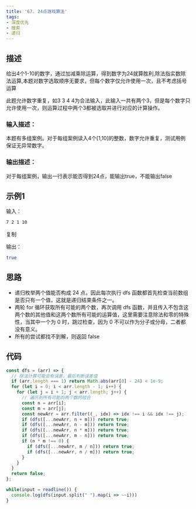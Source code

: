 ```yaml
---
title: '67. 24点游戏算法'
tags:
- 深度优先
- 搜索
- 递归
---
```


## 描述

给出4个1-10的数字，通过加减乘除运算，得到数字为24就算胜利,除法指实数除法运算,本题对数字选取顺序无要求，但每个数字仅允许使用一次，且不考虑括号运算

此题允许数字重复，如3 3 4 4为合法输入，此输入一共有两个3，但是每个数字只允许使用一次，则运算过程中两个3都被选取并进行对应的计算操作。

### 输入描述：

本题有多组案例。对于每组案例读入4个[1,10]的整数，数字允许重复，测试用例保证无异常数字。

### 输出描述：

对于每组案例，输出一行表示能否得到24点，能输出true，不能输出false

## 示例1

输入：

```bash
7 2 1 10
```

复制

输出：

```bash
true
```



## 思路

- 递归枚举两个值能否构成 24 点，因此每次执行 dfs 函数都首先检查当前数组是否只有一个值，这就是递归结束条件之一。
- 两轮 for 循环获取所有可能的两个数，再次调用 dfs 函数，并且传入不包含这两个数的其他值和这两个数所有可能的运算值，这里需要注意除法和零的特殊性，当其中一个为 0 时，跳过检查，因为 0 不可以作为分子或分母，二者都没有意义。
- 所有的尝试都找不到解，则返回 false



## 代码

```js
const dfs = (arr) => {
  // 除法计算可能会有误差，最后判断误差值
  if (arr.length === 1) return Math.abs(arr[0] - 24) < 1e-9;
  for (let i = 0; i < arr.length - 1; i++) {
    for (let j = i + 1; j < arr.length; j++) {
      // 遍历到所有可能的两个数的组合
      const n = arr[i];
      const m = arr[j];
      const newArr = arr.filter((_, idx) => idx !== i && idx !== j);
      if (dfs([...newArr, n + m])) return true;
      if (dfs([...newArr, n - m])) return true;
      if (dfs([...newArr, n * m])) return true;
      if (dfs([...newArr, m - n])) return true;
      if (n * m !== 0) {
        if (dfs([...newArr, m / n])) return true;
        if (dfs([...newArr, n / m])) return true;
      }
    }
  }
  return false;
};

while(input = readline()) {
  console.log(dfs(input.split(" ").map(i => ~~i)))
}
```

